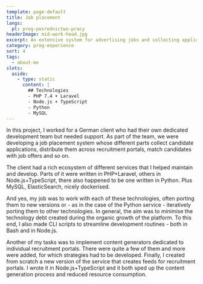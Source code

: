 ```yaml
---
template: page-default
title: Job placement
langs:
  pl: prog-posrednictwo-pracy
headerImage: mid-work-head.jpg
excerpt: An extensive system for advertising jobs and collecting applications
category: prog-experience
sort: 4
tags:
  - about-me
slots:
  aside:
    - type: static
      content: |
        ## Technologies
        - PHP 7.4 + Laravel
        - Node.js + TypeScript
        - Python
        - MySQL
---
```

In this project, I worked for a German client who had their own dedicated development team but needed support. As part of the team, we were developing a job placement system whose different parts collect candidate applications, distribute them across recruitment portals, match candidates with job offers and so on.

The client had a rich ecosystem of different services that I helped maintain and develop. Parts of it were written in PHP+Laravel, others in Node.js+TypeScript, there also happened to be one written in Python. Plus MySQL, ElasticSearch, nicely dockerised.

And yes, my job was to work with each of these technologies, often porting them to new versions or - as in the case of the Python service - iteratively porting them to other technologies. In general, the aim was to minimise the technology debt created during the organic growth of the platform. To this end, I also made CLI scripts to streamline development routines - both in Bash and in Node.js.

Another of my tasks was to implement content generators dedicated to individual recruitment portals. There were quite a few of them and more were added, for which strategies had to be developed. Finally, I created from scratch a new version of the service that creates feeds for recruitment portals. I wrote it in Node.js+TypeScript and it both sped up the content generation process and reduced resource consumption.
